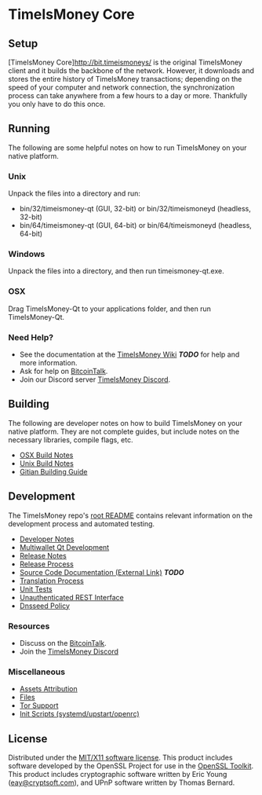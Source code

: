 TimeIsMoney Core
=========

Setup
-----

[TimeIsMoney Core]http://bit.timeismoneys/ is the original TimeIsMoney client and it builds the backbone of the network. However, it downloads and stores the entire history of TimeIsMoney transactions; depending on the speed of your computer and network connection, the synchronization process can take anywhere from a few hours to a day or more. Thankfully you only have to do this once.

Running
-------
The following are some helpful notes on how to run TimeIsMoney on your native platform.

### Unix

Unpack the files into a directory and run:

- bin/32/timeismoney-qt (GUI, 32-bit) or bin/32/timeismoneyd (headless, 32-bit)
- bin/64/timeismoney-qt (GUI, 64-bit) or bin/64/timeismoneyd (headless, 64-bit)

### Windows

Unpack the files into a directory, and then run timeismoney-qt.exe.

### OSX

Drag TimeIsMoney-Qt to your applications folder, and then run TimeIsMoney-Qt.

### Need Help?

* See the documentation at the [TimeIsMoney Wiki](https://en.bitcoin.it/wiki/Main_Page) ***TODO***
for help and more information.
* Ask for help on [BitcoinTalk](https://bitcointalk.org/index.php?topic=2976421).
* Join our Discord server [TimeIsMoney Discord](https://discord.gg/DHYsG6j).

Building
--------

The following are developer notes on how to build TimeIsMoney on your native platform. They are not complete guides, but include notes on the necessary libraries, compile flags, etc.

- [OSX Build Notes](build-osx.md)
- [Unix Build Notes](build-unix.md)
- [Gitian Building Guide](gitian-building.md)

Development
-----------

The TimeIsMoney repo's [root README](https://github.com/timeismoneycoin/timeismoney-core/blob/master/README.md) contains relevant information on the development process and automated testing.

- [Developer Notes](developer-notes.md)
- [Multiwallet Qt Development](multiwallet-qt.md)
- [Release Notes](release-notes.md)
- [Release Process](release-process.md)
- [Source Code Documentation (External Link)](https://dev.visucore.com/bitcoin/doxygen/) ***TODO***
- [Translation Process](translation_process.md)
- [Unit Tests](unit-tests.md)
- [Unauthenticated REST Interface](REST-interface.md)
- [Dnsseed Policy](dnsseed-policy.md)

### Resources

* Discuss on the [BitcoinTalk](https://bitcointalk.org/index.php?topic=2976421).
* Join the [TimeIsMoney Discord](https://discord.gg/DHYsG6j) 

### Miscellaneous

- [Assets Attribution](assets-attribution.md)
- [Files](files.md)
- [Tor Support](tor.md)
- [Init Scripts (systemd/upstart/openrc)](init.md)

License
-------

Distributed under the [MIT/X11 software license](http://www.opensource.org/licenses/mit-license.php).
This product includes software developed by the OpenSSL Project for use in the [OpenSSL Toolkit](https://www.openssl.org/). This product includes
cryptographic software written by Eric Young ([eay@cryptsoft.com](mailto:eay@cryptsoft.com)), and UPnP software written by Thomas Bernard.